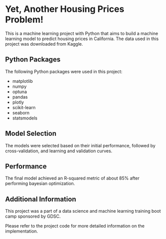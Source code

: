 # Yet, Another Housing Prices Problem!

This is a machine learning project with Python that aims to build a machine learning model to predict housing prices in California. The data used in this project was downloaded from Kaggle.

## Python Packages

The following Python packages were used in this project:

- matplotlib
- numpy
- optuna
- pandas
- plotly
- scikit-learn
- seaborn
- statsmodels

## Model Selection

The models were selected based on their initial performance, followed by cross-validation, and learning and validation curves.

## Performance

The final model achieved an R-squared metric of about 85% after performing bayesian optimization.

## Additional Information

This project was a part of a data science and machine learning training boot camp sponsored by GDSC.

Please refer to the project code for more detailed information on the implementation.